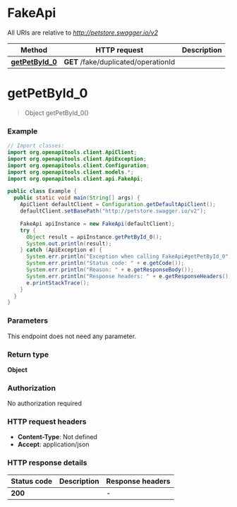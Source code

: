 # FakeApi

All URIs are relative to *http://petstore.swagger.io/v2*

| Method | HTTP request | Description |
|------------- | ------------- | -------------|
| [**getPetById_0**](FakeApi.md#getPetById_0) | **GET** /fake/duplicated/operationId |  |


<a id="getPetById_0"></a>
# **getPetById_0**
> Object getPetById_0()



### Example
```java
// Import classes:
import org.openapitools.client.ApiClient;
import org.openapitools.client.ApiException;
import org.openapitools.client.Configuration;
import org.openapitools.client.models.*;
import org.openapitools.client.api.FakeApi;

public class Example {
  public static void main(String[] args) {
    ApiClient defaultClient = Configuration.getDefaultApiClient();
    defaultClient.setBasePath("http://petstore.swagger.io/v2");

    FakeApi apiInstance = new FakeApi(defaultClient);
    try {
      Object result = apiInstance.getPetById_0();
      System.out.println(result);
    } catch (ApiException e) {
      System.err.println("Exception when calling FakeApi#getPetById_0");
      System.err.println("Status code: " + e.getCode());
      System.err.println("Reason: " + e.getResponseBody());
      System.err.println("Response headers: " + e.getResponseHeaders());
      e.printStackTrace();
    }
  }
}
```

### Parameters
This endpoint does not need any parameter.

### Return type

**Object**

### Authorization

No authorization required

### HTTP request headers

 - **Content-Type**: Not defined
 - **Accept**: application/json

### HTTP response details
| Status code | Description | Response headers |
|-------------|-------------|------------------|
| **200** |  |  -  |

